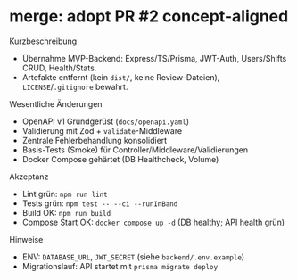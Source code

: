 # merge: adopt PR #2 concept-aligned

Kurzbeschreibung
- Übernahme MVP-Backend: Express/TS/Prisma, JWT-Auth, Users/Shifts CRUD, Health/Stats.
- Artefakte entfernt (kein `dist/`, keine Review-Dateien), `LICENSE`/`.gitignore` bewahrt.

Wesentliche Änderungen
- OpenAPI v1 Grundgerüst (`docs/openapi.yaml`)
- Validierung mit Zod + `validate`-Middleware
- Zentrale Fehlerbehandlung konsolidiert
- Basis-Tests (Smoke) für Controller/Middleware/Validierungen
- Docker Compose gehärtet (DB Healthcheck, Volume)

Akzeptanz
- Lint grün: `npm run lint`
- Tests grün: `npm test -- --ci --runInBand`
- Build OK: `npm run build`
- Compose Start OK: `docker compose up -d` (DB healthy; API health grün)

Hinweise
- ENV: `DATABASE_URL`, `JWT_SECRET` (siehe `backend/.env.example`)
- Migrationslauf: API startet mit `prisma migrate deploy`
